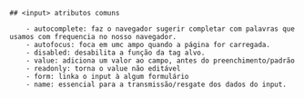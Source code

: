     ## <input> atributos comuns

        - autocomplete: faz o navegador sugerir completar com palavras que usamos com frequencia no nosso navegador.
        - autofocus: foca em umc ampo quando a página for carregada.
        - disabled: desabilita a função da tag alvo.
        - value: adiciona um valor ao campo, antes do preenchimento/padrão
        - readonly: torna o value não editável
        - form: linka o input à algum formulário
        - name: essencial para a transmissão/resgate dos dados do input.